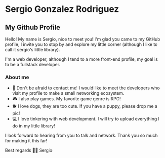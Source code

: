 # Sergio Gonzalez Rodriguez
## My Github Profile
Hello! My name is Sergio, nice to meet you!
I'm glad you came to my GitHub profile, I invite you to stop by and explore my little corner (although I like to call it sergio's little library).

I'm a web developer, although I tend to a more front-end profile, my goal is to be a fullstack developer.

### About me
- 🤗 Don't be afraid to contact me! I would like to meet the developers who visit my profile to make a small networking ecosystem.
- 🎮 I also play games. My favorite game genre is RPG!
- 🐕 I love dogs, they are too cute. If you have a puppy, please drop me a pic!
- 💻 I love tinkering with web development. I will try to upload everything I do in my little library!

I look forward to hearing from you to talk and network. Thank you so much for making it this far!

Best regards
 🙋‍♂️ Sergio 
